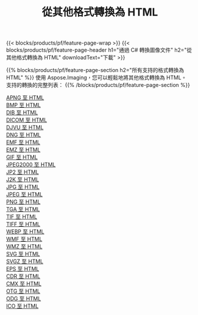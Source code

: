 ﻿---
title: 從其他格式轉換為 HTML 
weight: 3920
url: /zh-hant/net/conversion/to/html 
lang: zh-hant
langdirlevel: 2
locales: zh-hans,ja,it,ru,de,es,fr,nl,id,lt,pl,pt,vi,tr,ko,zh-hant,ar,hi,th,sv,cs,uk,he
description: 使用 Aspose.Imaging，您可以輕鬆地將其他格式轉換為 HTML
---

{{< blocks/products/pf/feature-page-wrap >}}
{{< blocks/products/pf/feature-page-header h1="通過 C# 轉換圖像文件" h2="從其他格式轉換為 HTML" downloadText="下載" >}}


{{% blocks/products/pf/feature-page-section  h2="所有支持的格式轉換為 HTML" %}}
使用 Aspose.Imaging，您可以輕鬆地將其他格式轉換為 HTML。
<br/>
支持的轉換的完整列表：
{{% /blocks/products/pf/feature-page-section %}}
<div class="container-fluid productfamilypage bg-gray">
    <div class="convertypes bg-gray agp-content section">
        <div class="container">
		<div class="row other-converters">
		    <div class='col-md-2 other-converter remove-lp remove-rp'><a href="/imaging/zh-hant/net/conversion/apng-to-html" >APNG 至 HTML</a></div>
<div class='col-md-2 other-converter remove-lp remove-rp'><a href="/imaging/zh-hant/net/conversion/bmp-to-html" >BMP 至 HTML</a></div>
<div class='col-md-2 other-converter remove-lp remove-rp'><a href="/imaging/zh-hant/net/conversion/dib-to-html" >DIB 至 HTML</a></div>
<div class='col-md-2 other-converter remove-lp remove-rp'><a href="/imaging/zh-hant/net/conversion/dicom-to-html" >DICOM 至 HTML</a></div>
<div class='col-md-2 other-converter remove-lp remove-rp'><a href="/imaging/zh-hant/net/conversion/djvu-to-html" >DJVU 至 HTML</a></div>
<div class='col-md-2 other-converter remove-lp remove-rp'><a href="/imaging/zh-hant/net/conversion/dng-to-html" >DNG 至 HTML</a></div>
<div class='col-md-2 other-converter remove-lp remove-rp'><a href="/imaging/zh-hant/net/conversion/emf-to-html" >EMF 至 HTML</a></div>
<div class='col-md-2 other-converter remove-lp remove-rp'><a href="/imaging/zh-hant/net/conversion/emz-to-html" >EMZ 至 HTML</a></div>
<div class='col-md-2 other-converter remove-lp remove-rp'><a href="/imaging/zh-hant/net/conversion/gif-to-html" >GIF 至 HTML</a></div>
<div class='col-md-2 other-converter remove-lp remove-rp'><a href="/imaging/zh-hant/net/conversion/jpeg2000-to-html" >JPEG2000 至 HTML</a></div>
<div class='col-md-2 other-converter remove-lp remove-rp'><a href="/imaging/zh-hant/net/conversion/jp2-to-html" >JP2 至 HTML</a></div>
<div class='col-md-2 other-converter remove-lp remove-rp'><a href="/imaging/zh-hant/net/conversion/j2k-to-html" >J2K 至 HTML</a></div>
<div class='col-md-2 other-converter remove-lp remove-rp'><a href="/imaging/zh-hant/net/conversion/jpg-to-html" >JPG 至 HTML</a></div>
<div class='col-md-2 other-converter remove-lp remove-rp'><a href="/imaging/zh-hant/net/conversion/jpeg-to-html" >JPEG 至 HTML</a></div>
<div class='col-md-2 other-converter remove-lp remove-rp'><a href="/imaging/zh-hant/net/conversion/png-to-html" >PNG 至 HTML</a></div>
<div class='col-md-2 other-converter remove-lp remove-rp'><a href="/imaging/zh-hant/net/conversion/tga-to-html" >TGA 至 HTML</a></div>
<div class='col-md-2 other-converter remove-lp remove-rp'><a href="/imaging/zh-hant/net/conversion/tif-to-html" >TIF 至 HTML</a></div>
<div class='col-md-2 other-converter remove-lp remove-rp'><a href="/imaging/zh-hant/net/conversion/tiff-to-html" >TIFF 至 HTML</a></div>
<div class='col-md-2 other-converter remove-lp remove-rp'><a href="/imaging/zh-hant/net/conversion/webp-to-html" >WEBP 至 HTML</a></div>
<div class='col-md-2 other-converter remove-lp remove-rp'><a href="/imaging/zh-hant/net/conversion/wmf-to-html" >WMF 至 HTML</a></div>
<div class='col-md-2 other-converter remove-lp remove-rp'><a href="/imaging/zh-hant/net/conversion/wmz-to-html" >WMZ 至 HTML</a></div>
<div class='col-md-2 other-converter remove-lp remove-rp'><a href="/imaging/zh-hant/net/conversion/svg-to-html" >SVG 至 HTML</a></div>
<div class='col-md-2 other-converter remove-lp remove-rp'><a href="/imaging/zh-hant/net/conversion/svgz-to-html" >SVGZ 至 HTML</a></div>
<div class='col-md-2 other-converter remove-lp remove-rp'><a href="/imaging/zh-hant/net/conversion/eps-to-html" >EPS 至 HTML</a></div>
<div class='col-md-2 other-converter remove-lp remove-rp'><a href="/imaging/zh-hant/net/conversion/cdr-to-html" >CDR 至 HTML</a></div>
<div class='col-md-2 other-converter remove-lp remove-rp'><a href="/imaging/zh-hant/net/conversion/cmx-to-html" >CMX 至 HTML</a></div>
<div class='col-md-2 other-converter remove-lp remove-rp'><a href="/imaging/zh-hant/net/conversion/otg-to-html" >OTG 至 HTML</a></div>
<div class='col-md-2 other-converter remove-lp remove-rp'><a href="/imaging/zh-hant/net/conversion/odg-to-html" >ODG 至 HTML</a></div>
<div class='col-md-2 other-converter remove-lp remove-rp'><a href="/imaging/zh-hant/net/conversion/ico-to-html" >ICO 至 HTML</a></div>
                </div>
        </div>
    </div>
</div>
<br/>

